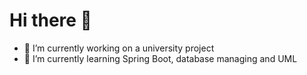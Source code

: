 # Hi there 👋


- 🔭 I’m currently working on a university project
- 🌱 I’m currently learning Spring Boot, database managing and UML

